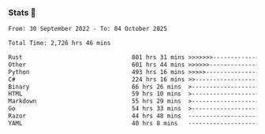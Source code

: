 ### Stats 👋
<!--START_SECTION:waka-->

```txt
From: 30 September 2022 - To: 04 October 2025

Total Time: 2,726 hrs 46 mins

Rust                               801 hrs 31 mins >>>>>>>------------------   29.39 %
Other                              601 hrs 44 mins >>>>>>-------------------   22.07 %
Python                             493 hrs 16 mins >>>>>--------------------   18.09 %
C#                                 224 hrs 16 mins >>-----------------------   08.22 %
Binary                             66 hrs 26 mins  >------------------------   02.44 %
HTML                               59 hrs 10 mins  >------------------------   02.17 %
Markdown                           55 hrs 29 mins  >------------------------   02.04 %
Go                                 54 hrs 33 mins  >------------------------   02.00 %
Razor                              44 hrs 48 mins  -------------------------   01.64 %
YAML                               40 hrs 8 mins   -------------------------   01.47 %
```

<!--END_SECTION:waka-->

<!--
**buhaytza2005/buhaytza2005** is a ✨ _special_ ✨ repository because its `README.md` (this file) appears on your GitHub profile.

Here are some ideas to get you started:

- 🔭 I’m currently working on ...
- 🌱 I’m currently learning ...
- 👯 I’m looking to collaborate on ...
- 🤔 I’m looking for help with ...
- 💬 Ask me about ...
- 📫 How to reach me: ...
- 😄 Pronouns: ...
- ⚡ Fun fact: ...
-->


